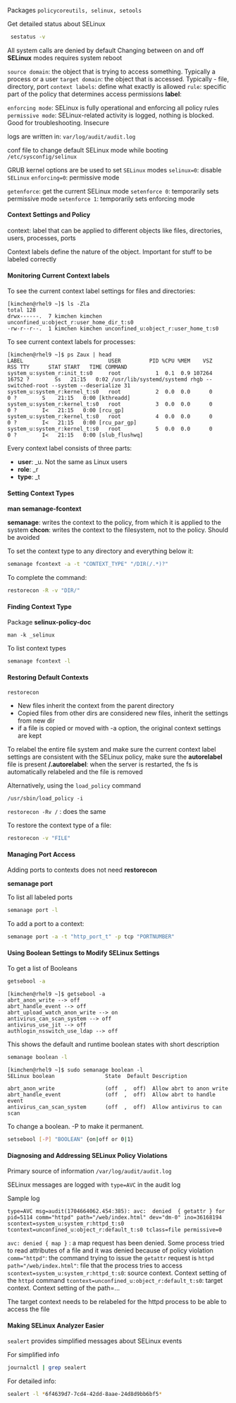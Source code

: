 
Packages
`policycoreutils, selinux, setools`

Get detailed status about SELinux

``` bash
 sestatus -v
```

All system calls are denied by default
Changing between on and off **SELinux** modes requires system reboot

`source domain`: the object that is trying to access something. Typically a process or a user
`target domain`: the object that is accessed. Typically - file, directory, port
`context labels`: define what exactly is allowed
`rule`: specific part of the policy that determines access permissions
**label**: 

`enforcing mode`: SELinux is fully operational and enforcing all policy rules
`permissive mode`: SELinux-related activity is logged, nothing is blocked. Good for troubleshooting. Insecure

logs are written in:
`var/log/audit/audit.log`

conf file to change default SELinux mode while booting
`/etc/sysconfig/selinux`

GRUB kernel options are be used to set `SELinux` modes
`selinux=0`: disable `SELinux`
`enforcing=0`: permissive mode

`getenforce`: get the current SELinux mode
`setenforce 0`: temporarily sets permissive mode
`setenforce 1`: temporarily sets enforcing mode

#### Context Settings and Policy

context: label that can be applied to different objects like files, directories, users, processes, ports

Context labels define the nature of the object. Important for stuff to be labeled correctly

#### Monitoring Current Context labels

To see the current context label settings for files and directories:

``` b
[kimchen@rhel9 ~]$ ls -Zla
total 128
drwx------.  7 kimchen kimchen unconfined_u:object_r:user_home_dir_t:s0         
-rw-r--r--.  1 kimchen kimchen unconfined_u:object_r:user_home_t:s0      
```

To see current context labels for processes:
```
[kimchen@rhel9 ~]$ ps Zaux | head
LABEL                           USER         PID %CPU %MEM    VSZ   RSS TTY      STAT START   TIME COMMAND
system_u:system_r:init_t:s0     root           1  0.1  0.9 107264 16752 ?        Ss   21:15   0:02 /usr/lib/systemd/systemd rhgb --switched-root --system --deserialize 31
system_u:system_r:kernel_t:s0   root           2  0.0  0.0      0     0 ?        S    21:15   0:00 [kthreadd]
system_u:system_r:kernel_t:s0   root           3  0.0  0.0      0     0 ?        I<   21:15   0:00 [rcu_gp]
system_u:system_r:kernel_t:s0   root           4  0.0  0.0      0     0 ?        I<   21:15   0:00 [rcu_par_gp]
system_u:system_r:kernel_t:s0   root           5  0.0  0.0      0     0 ?        I<   21:15   0:00 [slub_flushwq]
```

Every context label consists of three parts:
* **user**:  \_u. Not the same as Linux users
* **role**: \_r
* **type**: \_t

#### Setting Context Types

**man semanage-fcontext**

**semanage**: writes the context to the policy, from which it is applied to the system
**chcon**: writes the context to the filesystem, not to the policy. Should be avoided

To set the context type to any directory and everything below it:

``` bash
semanage fcontext -a -t "CONTEXT_TYPE" "/DIR(/.*)?" 
```

To complete the command:

``` bash
restorecon -R -v "DIR/"
```

#### Finding Context Type

Package
**selinux-policy-doc**

`man -k _selinux`

To list context types

``` bash
semanage fcontext -l
```

#### Restoring Default Contexts

``` bash
restorecon
```

* New files inherit the context from the parent directory
* Copied files from other dirs are considered new files, inherit the settings from new dir
* if a file is copied or moved with -a option, the original context settings are kept

To relabel the entire file system and make sure the current context label settings are consistent with the SELinux policy, make sure the **autorelabel** file is present
**/.autorelabel**: when the server is restarted, the fs is automatically relabeled and the file is removed

Alternatively, using the `load_policy` command

```
/usr/sbin/load_policy -i
```

`restorecon -Rv /` : does the same

To restore the context type of a file:

``` bash
restorecon -v "FILE"
```
#### Managing Port Access

Adding ports to contexts does not need **restorecon**

**semanage port**

To list all labeled ports

``` bash
semanage port -l
```

To add a port to a context:

``` bash
semanage port -a -t "http_port_t" -p tcp "PORTNUMBER"
```

#### Using Boolean Settings to Modify SELinux Settings

To get a list of Booleans

``` bash
getsebool -a
```

```
[kimchen@rhel9 ~]$ getsebool -a
abrt_anon_write --> off
abrt_handle_event --> off
abrt_upload_watch_anon_write --> on
antivirus_can_scan_system --> off
antivirus_use_jit --> off
authlogin_nsswitch_use_ldap --> off
```

This shows the default and runtime boolean states with short description

``` bash
semanage boolean -l
```

```
[kimchen@rhel9 ~]$ sudo semanage boolean -l
SELinux boolean                State  Default Description

abrt_anon_write                (off  ,  off)  Allow abrt to anon write
abrt_handle_event              (off  ,  off)  Allow abrt to handle event
antivirus_can_scan_system      (off  ,  off)  Allow antivirus to can scan
```

To change a boolean. -P to make it permanent.

``` bash
setsebool [-P] "BOOLEAN" {on|off or 0|1}
```
#### Diagnosing and Addressing SELinux Policy Violations

Primary source of information
`/var/log/audit/audit.log`

SELinux messages are logged with `type=AVC` in the audit log

Sample log
```
type=AVC msg=audit(1704664062.454:385): avc:  denied  { getattr } for  pid=5114 comm="httpd" path="/web/index.html" dev="dm-0" ino=36168194 scontext=system_u:system_r:httpd_t:s0 tcontext=unconfined_u:object_r:default_t:s0 tclass=file permissive=0
```

`avc: denied { map }` : a map request has been denied. Some process tried to read attributes of a file and it was denied because of policy violation
`comm="httpd"`: the command trying to issue the `getattr` request is `httpd`
`path="/web/index.html"`: file that the process tries to access
`scontext=system_u:system_r:httpd_t:s0`: source context. Context setting of the `httpd` command
`tcontext=unconfined_u:object_r:default_t:s0`: target context. Context setting of the path=...

The target context needs to be relabeled for the httpd process to be able to access the file

#### Making SELinux Analyzer Easier

`sealert` provides simplified messages about SELinux events

For simplified info

``` bash
journalctl | grep sealert
```

For detailed info:

``` bash
sealert -l *6f4639d7-7cd4-42dd-8aae-24d8d9bb6bf5*
```

